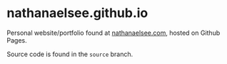 # nathanaelsee.github.io
Personal website/portfolio found at [nathanaelsee.com](nathanaelsee.com), hosted on Github Pages.

Source code is found in the `source` branch.
